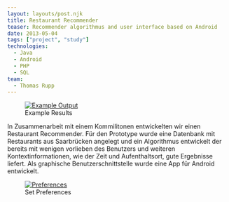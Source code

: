 ```yaml
---
layout: layouts/post.njk
title: Restaurant Recommender
teaser: Recommender algorithmus and user interface based on Android
date: 2013-05-04
tags: ["project", "study"]
technologies:
  - Java
  - Android
  - PHP
  - SQL
team:
  - Thomas Rupp
---
```


<figure>
      <a href="{{'/assets/projects/restaurant-recommender/results.png' | url}}" target="_blank">
          <img src="{{'/assets/projects/restaurant-recommender/results.png' | url}}" itemprop="thumbnail" alt="Example Output" />
      </a>
      <figcaption>Example Results</figcaption>
</figure>


In Zusammenarbeit mit einem Kommilitonen entwickelten wir einen Restaurant Recommender. Für den Prototype wurde eine Datenbank mit Restaurants aus Saarbrücken angelegt und ein Algorithmus entwickelt der bereits mit wenigen vorlieben des Benutzers und weiteren Kontextinformationen, wie der Zeit und Aufenthaltsort, gute Ergebnisse liefert. Als graphische Benutzerschnittstelle wurde eine App für Android entwickelt.

<figure >
      <a href="{{'/assets/projects/restaurant-recommender/auswahl.png' | url}}" target="_blank">
          <img src="{{'/assets/projects/restaurant-recommender/auswahl.png' | url}}" alt="Preferences" />
      </a>
      <figcaption >Set Preferences</figcaption>
</figure>
